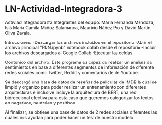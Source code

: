 # LN-Actividad-Integradora-3

Activiad Integradora #3
Integrantes del equipo:  María Fernanda Mendoza, Isis María Camila Muñoz Salamanca, Mauricio Náñez Pro y David Martín Oliva Zavala.

Intrucciones:
-Descargar los archivos incluidos en el repositorio
-Abrir el archivo principal "RNN.ipynb" notebook collab desde el repositorio
-Incluir los archivos descargados al Google Collab
-Ejecutar las celdas

Contenido del archivo:
Este programa es capaz de realizar un análisis de sentimientos en base a diferentes segmentos de información de diferente redes sociales como Twitter, Reddit y 
comentarios de de Youtube.

Se descargó una base de datos de reseñas de peliculas de IMDB la cual se limpió y organizo para poder realizar un entrenamiento con diferentes arquitecturas
e inclusive incluye la arquitectura de BERT, una red bidreccional efectiva para esta caso que queremos categorizar los textos en negativos, neutrales y positivos.

Al finalizar, se obtiene una base de datos de 2 redes sociales diferentes las cuales nos ayudan para poder hacer un test de nuestro modelo.

